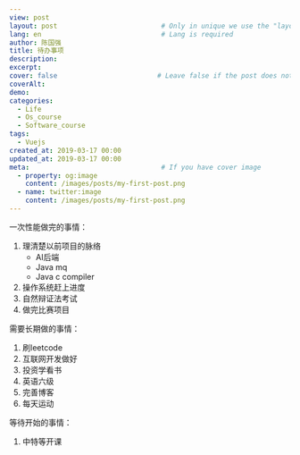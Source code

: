 ```yaml
---
view: post
layout: post                          # Only in unique we use the "layout: post"
lang: en                              # Lang is required
author: 陈国强
title: 待办事项
description:
excerpt:
cover: false                         # Leave false if the post does not have cover image, if there is set to true
coverAlt:
demo:
categories:
  - Life
  - Os_course
  - Software_course
tags: 
  - Vuejs
created_at: 2019-03-17 00:00
updated_at: 2019-03-17 00:00
meta:                                 # If you have cover image
  - property: og:image
    content: /images/posts/my-first-post.png
  - name: twitter:image
    content: /images/posts/my-first-post.png
---
```


一次性能做完的事情：

1. 理清楚以前项目的脉络
    + AI后端
    + Java mq
    + Java c compiler
2. 操作系统赶上进度
3. 自然辩证法考试
4. 做完比赛项目

需要长期做的事情：

1. 刷leetcode
2. 互联网开发做好
3. 投资学看书
4. 英语六级
5. 完善博客
6. 每天运动

等待开始的事情：

1. 中特等开课
